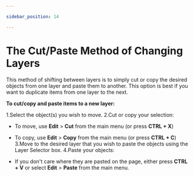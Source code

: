 ```yaml
---

sidebar_position: 14

---
```

# The Cut/Paste Method of Changing Layers

This method of shifting between layers is to simply cut or copy the desired objects from one layer and paste them to another. This option is best if you want to duplicate items from one layer to the next.

**To cut/copy and paste items to a new layer:**

 1.Select the object(s) you wish to move.
 2.Cut or copy your selection:

- To move, use **Edit** > **Cut** from the main menu (or press **CTRL + X**)
- To copy, use **Edit** > **Copy** from the main menu (or press **CTRL + C**)
 3.Move to the desired layer that you wish to paste the objects using the Layer Selector box.
 4.Paste your objects:

- If you don't care where they are pasted on the page, either press **CTRL + V** or select **Edit** > **Paste** from the main menu.
